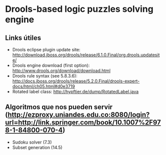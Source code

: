 # Drools-based logic puzzles solving engine

## Links útiles

- Drools eclipse plugin update site:        http://download.jboss.org/drools/release/6.1.0.Final/org.drools.updatesite/
- Drools engine download (first option):    http://www.drools.org/download/download.html
- Drools rule syntax (see 5.8.3.6):         http://docs.jboss.org/drools/release/5.2.0.Final/drools-expert-docs/html/ch05.html#d0e3719
- Rotated label class:                      http://hypftier.de/dump/RotatedLabel.java

## Algoritmos que nos pueden servir (http://ezproxy.uniandes.edu.co:8080/login?url=http://link.springer.com/book/10.1007%2F978-1-84800-070-4)

- Sudoku solver (7.3)
- Subset generation (14.5)
